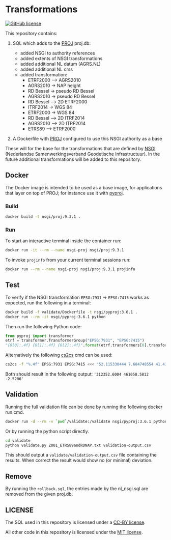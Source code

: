 # Transformations

[![GitHub
license](https://img.shields.io/github/license/GeodetischeInfrastructuur/Transformations)](https://github.com/GeodetischeInfrastructuur/Transformations/blob/master/LICENSE)

This repository contains:

1. SQL which adds to the [PROJ](https://proj.org/en/9.3/) proj.db:
   * added NSGI to authority references
   * added extents of NSGI transformations
   * added additional NL datum (AGRS.NL)
   * added additional NL crss
   * added transformation:
     * ETRF2000 --> AGRS2010
     * AGRS2010 -> NAP height
     * RD Bessel -> pseudo RD Bessel
     * AGRS2010 -> pseudo RD Bessel
     * RD Bessel --> 2D ETRF2000
     * ITRF2014 -> WGS 84
     * ETRF2000 -> WGS 84
     * RD Bessel --> 2D ITRF2014
     * AGRS2010 --> 2D ITRF2014
     * ETRS89 --> ETRF2000

1. A Dockerfile with [PROJ](https://proj.org/en/9.3/) configured to use this
   NSGI authority as a base

These will for the base for the transformations that are defined by
[NSGI](https://www.nsgi.nl/) (Nederlandse Samenwerkingsverband Geodetische
Infrastructuur). In the future additional transformations will be added to this
repository.

## Docker

The Docker image is intended to be used as a base image, for applications that
layer on top of PROJ; for instance use it with
[pyproj](https://pyproj4.github.io/pyproj/stable/index.html).

### Build

```bash
docker build -t nsgi/proj:9.3.1 .
```

### Run

To start an interactive terminal inside the container run:

```bash
docker run -it --rm --name nsgi-proj nsgi/proj:9.3.1
```

To invoke `projinfo` from your current terminal sessions run:

```bash
docker run --rm --name nsgi-proj nsgi/proj:9.3.1 projinfo
```

## Test

To verify if the NSGI transformation `EPSG:7931` -> `EPSG:7415` works as
expected, run the following in a terminal:

```bash
docker build -f validate/Dockerfile -t nsgi/pyproj:3.6.1 .
docker run --rm -it nsgi/pyproj:3.6.1 python
```

Then run the following Python code:

```python
from pyproj import transformer
etrf = transformer.TransformerGroup("EPSG:7931", "EPSG:7415")
"{0[0]:.4f} {0[1]:.4f} {0[2]:.4f}".format(etrf.transformers[0].transform(52.115330444, 7.684748554, 41.4160))
```

Alternatively the following [cs2cs](https://proj.org/en/9.3/apps/cs2cs.html) cmd
can be used:

```bash
cs2cs -f "%.4f" EPSG:7931 EPSG:7415 <<< "52.115330444 7.684748554 41.4160"
```

Both should result in the following output: `'312352.6004 461058.5812 -2.5206'`

## Validation

Running the full validation file can be done by running the following docker run
cmd.

```bash
docker run -d --rm -v `pwd`/validate:/validate nsgi/pyproj:3.6.1 python ./validate/validate.py ./validate/Z001_ETRS89andRDNAP.txt ./validate/validation-output.csv
```

Or by running the python script directly.

```bash
cd validate
python validate.py Z001_ETRS89andRDNAP.txt validation-output.csv
```

This should output a `validate/validation-output.csv` file containing the
results. When correct the result would show no (or minimal) deviation.

## Remove

By running the `rollback.sql`, the entries made by the nl_nsgi.sql are removed
from the given proj.db.

## LICENSE

The SQL used in this repository is licensed under a [CC-BY license](./LICENSE).

All other code in this repository is licensed under the [MIT
license](./LICENSE-CODE).
